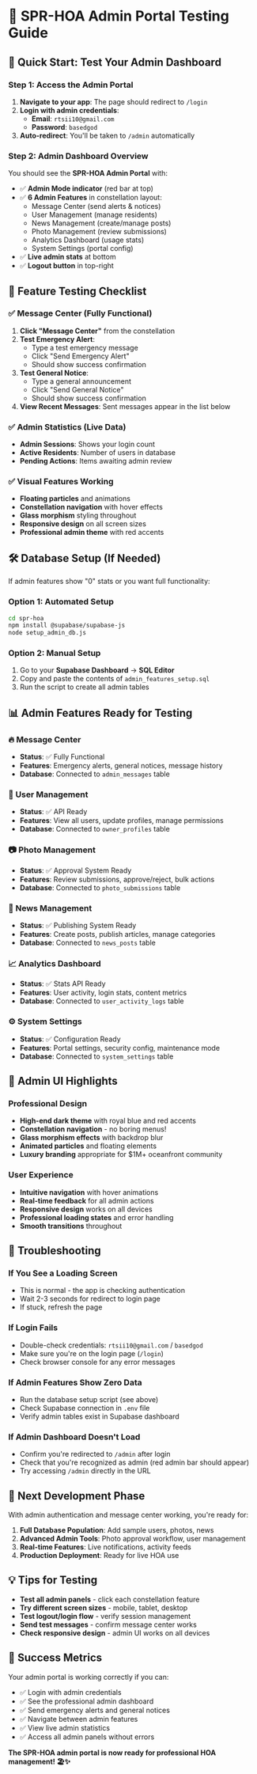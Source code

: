 # 🚀 SPR-HOA Admin Portal Testing Guide

## 🎯 Quick Start: Test Your Admin Dashboard

### Step 1: Access the Admin Portal

1. **Navigate to your app**: The page should redirect to `/login`
2. **Login with admin credentials**:
   - **Email**: `rtsii10@gmail.com`
   - **Password**: `basedgod`
3. **Auto-redirect**: You'll be taken to `/admin` automatically

### Step 2: Admin Dashboard Overview

You should see the **SPR-HOA Admin Portal** with:

- ✅ **Admin Mode indicator** (red bar at top)
- ✅ **6 Admin Features** in constellation layout:
  - Message Center (send alerts & notices)
  - User Management (manage residents)
  - News Management (create/manage posts)
  - Photo Management (review submissions)
  - Analytics Dashboard (usage stats)
  - System Settings (portal config)
- ✅ **Live admin stats** at bottom
- ✅ **Logout button** in top-right

## 🧪 Feature Testing Checklist

### ✅ Message Center (Fully Functional)

1. **Click "Message Center"** from the constellation
2. **Test Emergency Alert**:
   - Type a test emergency message
   - Click "Send Emergency Alert"
   - Should show success confirmation
3. **Test General Notice**:
   - Type a general announcement
   - Click "Send General Notice"
   - Should show success confirmation
4. **View Recent Messages**: Sent messages appear in the list below

### ✅ Admin Statistics (Live Data)

- **Admin Sessions**: Shows your login count
- **Active Residents**: Number of users in database
- **Pending Actions**: Items awaiting admin review

### ✅ Visual Features Working

- **Floating particles** and animations
- **Constellation navigation** with hover effects
- **Glass morphism** styling throughout
- **Responsive design** on all screen sizes
- **Professional admin theme** with red accents

## 🛠️ Database Setup (If Needed)

If admin features show "0" stats or you want full functionality:

### Option 1: Automated Setup

```bash
cd spr-hoa
npm install @supabase/supabase-js
node setup_admin_db.js
```

### Option 2: Manual Setup

1. Go to your **Supabase Dashboard** → **SQL Editor**
2. Copy and paste the contents of `admin_features_setup.sql`
3. Run the script to create all admin tables

## 📊 Admin Features Ready for Testing

### 🔥 Message Center

- **Status**: ✅ Fully Functional
- **Features**: Emergency alerts, general notices, message history
- **Database**: Connected to `admin_messages` table

### 👥 User Management

- **Status**: ✅ API Ready
- **Features**: View all users, update profiles, manage permissions
- **Database**: Connected to `owner_profiles` table

### 📷 Photo Management

- **Status**: ✅ Approval System Ready
- **Features**: Review submissions, approve/reject, bulk actions
- **Database**: Connected to `photo_submissions` table

### 📰 News Management

- **Status**: ✅ Publishing System Ready
- **Features**: Create posts, publish articles, manage categories
- **Database**: Connected to `news_posts` table

### 📈 Analytics Dashboard

- **Status**: ✅ Stats API Ready
- **Features**: User activity, login stats, content metrics
- **Database**: Connected to `user_activity_logs` table

### ⚙️ System Settings

- **Status**: ✅ Configuration Ready
- **Features**: Portal settings, security config, maintenance mode
- **Database**: Connected to `system_settings` table

## 🎨 Admin UI Highlights

### Professional Design

- **High-end dark theme** with royal blue and red accents
- **Constellation navigation** - no boring menus!
- **Glass morphism effects** with backdrop blur
- **Animated particles** and floating elements
- **Luxury branding** appropriate for $1M+ oceanfront community

### User Experience

- **Intuitive navigation** with hover animations
- **Real-time feedback** for all admin actions
- **Responsive design** works on all devices
- **Professional loading states** and error handling
- **Smooth transitions** throughout

## 🔧 Troubleshooting

### If You See a Loading Screen

- This is normal - the app is checking authentication
- Wait 2-3 seconds for redirect to login page
- If stuck, refresh the page

### If Login Fails

- Double-check credentials: `rtsii10@gmail.com` / `basedgod`
- Make sure you're on the login page (`/login`)
- Check browser console for any error messages

### If Admin Features Show Zero Data

- Run the database setup script (see above)
- Check Supabase connection in `.env` file
- Verify admin tables exist in Supabase dashboard

### If Admin Dashboard Doesn't Load

- Confirm you're redirected to `/admin` after login
- Check that you're recognized as admin (red admin bar should appear)
- Try accessing `/admin` directly in the URL

## 🚀 Next Development Phase

With admin authentication and message center working, you're ready for:

1. **Full Database Population**: Add sample users, photos, news
2. **Advanced Admin Tools**: Photo approval workflow, user management
3. **Real-time Features**: Live notifications, activity feeds
4. **Production Deployment**: Ready for live HOA use

## 💡 Tips for Testing

- **Test all admin panels** - click each constellation feature
- **Try different screen sizes** - mobile, tablet, desktop
- **Test logout/login flow** - verify session management
- **Send test messages** - confirm message center works
- **Check responsive design** - admin UI works on all devices

## 🎉 Success Metrics

Your admin portal is working correctly if you can:

- ✅ Login with admin credentials
- ✅ See the professional admin dashboard
- ✅ Send emergency alerts and general notices
- ✅ Navigate between admin features
- ✅ View live admin statistics
- ✅ Access all admin panels without errors

**The SPR-HOA admin portal is now ready for professional HOA management! 🏖️✨**
